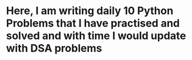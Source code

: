 # Here, I am writing daily 10 Python Problems  that I have practised and solved and with time I would update with DSA problems
